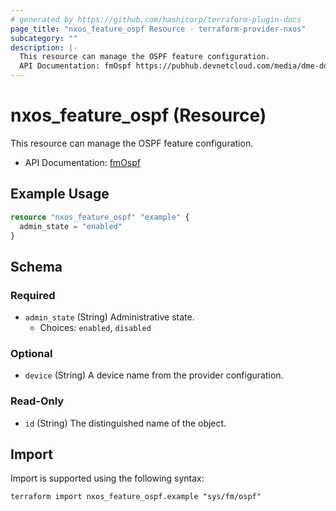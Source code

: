 ```yaml
---
# generated by https://github.com/hashicorp/terraform-plugin-docs
page_title: "nxos_feature_ospf Resource - terraform-provider-nxos"
subcategory: ""
description: |-
  This resource can manage the OSPF feature configuration.
  API Documentation: fmOspf https://pubhub.devnetcloud.com/media/dme-docs-10-2-2/docs/Feature%20Management/fm:Ospf/
---
```


# nxos_feature_ospf (Resource)

This resource can manage the OSPF feature configuration.

- API Documentation: [fmOspf](https://pubhub.devnetcloud.com/media/dme-docs-10-2-2/docs/Feature%20Management/fm:Ospf/)

## Example Usage

```terraform
resource "nxos_feature_ospf" "example" {
  admin_state = "enabled"
}
```

<!-- schema generated by tfplugindocs -->
## Schema

### Required

- `admin_state` (String) Administrative state.
  - Choices: `enabled`, `disabled`

### Optional

- `device` (String) A device name from the provider configuration.

### Read-Only

- `id` (String) The distinguished name of the object.

## Import

Import is supported using the following syntax:

```shell
terraform import nxos_feature_ospf.example "sys/fm/ospf"
```
